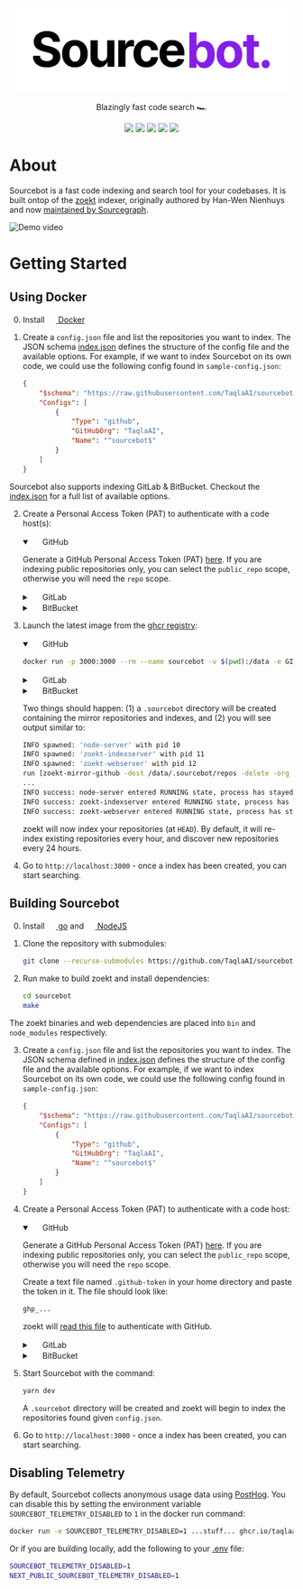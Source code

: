 
<div align="center">
<picture>
  <source media="(prefers-color-scheme: dark)" srcset=".github/images/logo_dark.png">
  <img height="150" src=".github/images/logo_light.png">
</picture>
</div>
<p align="center">
Blazingly fast code search 🏎️
</p>
<p align="center">
  <a href="https://demo.sourcebot.dev"><img src="https://img.shields.io/badge/Try the Demo!-blue?logo=googlechrome&logoColor=orange"/></a>
  <a href="mailto:brendan@sourcebot.dev"><img src="https://img.shields.io/badge/Email%20Us-brightgreen" /></a>
  <a href="https://github.com/TaqlaAI/sourcebot/blob/main/LICENSE"><img src="https://img.shields.io/github/license/TaqlaAI/sourcebot"/></a>
  <a href="https://github.com/TaqlaAI/sourcebot/actions/workflows/ghcr-publish.yml"><img src="https://img.shields.io/github/actions/workflow/status/TaqlaAI/sourcebot/ghcr-publish.yml"/><a>
  <a href="https://github.com/TaqlaAI/sourcebot/stargazers"><img src="https://img.shields.io/github/stars/TaqlaAI/sourcebot" /></a>
</p>


# About

Sourcebot is a fast code indexing and search tool for your codebases. It is built ontop of the [zoekt](https://github.com/sourcegraph/zoekt) indexer, originally authored by Han-Wen Nienhuys and now [maintained by Sourcegraph](https://sourcegraph.com/blog/sourcegraph-accepting-zoekt-maintainership).

![Demo video](https://github.com/user-attachments/assets/227176d8-fc61-42a9-8746-3cbc831f09e4)

# Getting Started

## Using Docker


0. Install <a href="https://docs.docker.com/get-started/get-docker/"><img src="https://www.docker.com/favicon.ico" width="16" height="16"> Docker </a>

1. Create a `config.json` file and list the repositories you want to index. The JSON schema [index.json](./schemas/index.json) defines the structure of the config file and the available options. For example, if we want to index Sourcebot on its own code, we could use the following config found in `sample-config.json`:

    ```json
    {
        "$schema": "https://raw.githubusercontent.com/TaqlaAI/sourcebot/main/schemas/index.json",
        "Configs": [
            {
                "Type": "github",
                "GitHubOrg": "TaqlaAI",
                "Name": "^sourcebot$"
            }
        ]
    }
    ```

Sourcebot also supports indexing GitLab & BitBucket. Checkout the [index.json](./schemas/index.json) for a full list of available options.

2. Create a Personal Access Token (PAT) to authenticate with a code host(s):

    <div>
    <details open>
    <summary><img src="https://github.com/favicon.ico" width="16" height="16" /> GitHub</summary>

    Generate a GitHub Personal Access Token (PAT) [here](https://github.com/settings/tokens/new). If you are indexing public repositories only, you can select the `public_repo` scope, otherwise you will need the `repo` scope.

    </details>

    <details>
    <summary><img src="https://gitlab.com/favicon.ico" width="16" height="16" /> GitLab</summary>
    
    TODO

    </details>

    <details>
    <summary><img src="https://bitbucket.org/favicon.ico" width="16" height="16" /> BitBucket</summary>

    TODO

    </details>
    </div>

3. Launch the latest image from the [ghcr registry](https://github.com/TaqlaAI/sourcebot/pkgs/container/sourcebot):

    <div>
    <details open>
    <summary><img src="https://github.com/favicon.ico" width="16" height="16" /> GitHub</summary>

    ```sh
    docker run -p 3000:3000 --rm --name sourcebot -v $(pwd):/data -e GITHUB_TOKEN=<token> ghcr.io/taqlaai/sourcebot:main
    ```
    </details>

    <details>
    <summary><img src="https://gitlab.com/favicon.ico" width="16" height="16" /> GitLab</summary>

    ```sh
    docker run -p 3000:3000 --rm --name sourcebot -v $(pwd):/data -e GITLAB_TOKEN=<token> ghcr.io/taqlaai/sourcebot:main
    ```

    </details>

    <details>
    <summary><img src="https://bitbucket.org/favicon.ico" width="16" height="16" /> BitBucket</summary>

    TODO

    </details>
    </div>

    Two things should happen: (1) a `.sourcebot` directory will be created containing the mirror repositories and indexes, and (2) you will see output similar to:

    ```sh
    INFO spawned: 'node-server' with pid 10
    INFO spawned: 'zoekt-indexserver' with pid 11
    INFO spawned: 'zoekt-webserver' with pid 12
    run [zoekt-mirror-github -dest /data/.sourcebot/repos -delete -org <org>]
    ...
    INFO success: node-server entered RUNNING state, process has stayed up for > than 1 seconds (startsecs)
    INFO success: zoekt-indexserver entered RUNNING state, process has stayed up for > than 1 seconds (startsecs)
    INFO success: zoekt-webserver entered RUNNING state, process has stayed up for > than 1 seconds (startsecs)
    ```

    zoekt will now index your repositories (at `HEAD`). By default, it will re-index existing repositories every hour, and discover new repositories every 24 hours.

4. Go to `http://localhost:3000` - once a index has been created, you can start searching.

## Building Sourcebot

0. Install <a href="https://go.dev/"><img src="https://go.dev/favicon.ico" width="16" height="16"> go</a> and <a href="https://nodejs.org/"><img src="https://nodejs.org/favicon.ico" width="16" height="16"> NodeJS</a>

1. Clone the repository with submodules:
    ```sh
    git clone --recurse-submodules https://github.com/TaqlaAI/sourcebot.git
    ```

2. Run make to build zoekt and install dependencies:
    ```sh
    cd sourcebot
    make
    ```

The zoekt binaries and web dependencies are placed into `bin` and `node_modules` respectively.

3. Create a `config.json` file and list the repositories you want to index. The JSON schema defined in [index.json](./schemas/index.json) defines the structure of the config file and the available options. For example, if we want to index Sourcebot on its own code, we could use the following config found in `sample-config.json`:

    ```json
    {
        "$schema": "https://raw.githubusercontent.com/TaqlaAI/sourcebot/main/schemas/index.json",
        "Configs": [
            {
                "Type": "github",
                "GitHubOrg": "TaqlaAI",
                "Name": "^sourcebot$"
            }
        ]
    }
    ```

4. Create a Personal Access Token (PAT) to authenticate with a code host:

    <div>
    <details open>
    <summary><img src="https://github.com/favicon.ico" width="16" height="16" /> GitHub</summary>
    
    Generate a GitHub Personal Access Token (PAT) [here](https://github.com/settings/tokens/new). If you are indexing public repositories only, you can select the `public_repo` scope, otherwise you will need the `repo` scope.

    Create a text file named `.github-token` in your home directory and paste the token in it. The file should look like:
    ```sh
    ghp_...
    ```
    zoekt will [read this file](https://github.com/TaqlaAI/zoekt/blob/6a5753692b46e669f851ab23211e756a3677185d/cmd/zoekt-mirror-github/main.go#L60) to authenticate with GitHub.
    </details>

    <details>
    <summary><img src="https://gitlab.com/favicon.ico" width="16" height="16" /> GitLab</summary>
    TODO
    </details>

    <details>
    <summary><img src="https://bitbucket.org/favicon.ico" width="16" height="16" /> BitBucket</summary>
    TODO
    </details>
    </div>

5. Start Sourcebot with the command:
    ```sh
    yarn dev
    ```

    A `.sourcebot` directory will be created and zoekt will begin to index the repositories found given `config.json`.

6. Go to `http://localhost:3000` - once a index has been created, you can start searching.


## Disabling Telemetry

By default, Sourcebot collects anonymous usage data using [PostHog](https://posthog.com/). You can disable this by setting the environment variable `SOURCEBOT_TELEMETRY_DISABLED` to `1` in the docker run command:
```sh
docker run -e SOURCEBOT_TELEMETRY_DISABLED=1 ...stuff... ghcr.io/taqlaai/sourcebot:main
```

Or if you are building locally, add the following to your [.env](./.env) file:
```sh
SOURCEBOT_TELEMETRY_DISABLED=1
NEXT_PUBLIC_SOURCEBOT_TELEMETRY_DISABLED=1
```
